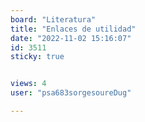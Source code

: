 ```yaml
---
board: "Literatura"
title: "Enlaces de utilidad"
date: "2022-11-02 15:16:07"
id: 3511
sticky: true


views: 4
user: "psa683sorgesoureDug"

---
```

